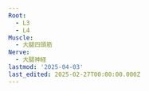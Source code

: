 ```yaml
---
Root:
  - L3
  - L4
Muscle:
  - 大腿四頭筋
Nerve:
  - 大腿神経
lastmod: '2025-04-03'
last_edited: 2025-02-27T00:00:00.000Z
---
```




